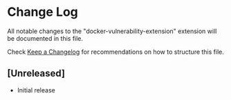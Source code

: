 # Change Log

All notable changes to the "docker-vulnerability-extension" extension will be documented in this file.

Check [Keep a Changelog](http://keepachangelog.com/) for recommendations on how to structure this file.

## [Unreleased]

- Initial release